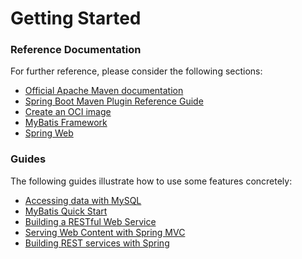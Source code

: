 # Getting Started

### Reference Documentation

For further reference, please consider the following sections:

* [Official Apache Maven documentation](https://maven.apache.org/guides/index.html)
* [Spring Boot Maven Plugin Reference Guide](https://docs.spring.io/spring-boot/docs/2.6.1/maven-plugin/reference/html/)
* [Create an OCI image](https://docs.spring.io/spring-boot/docs/2.6.1/maven-plugin/reference/html/#build-image)
* [MyBatis Framework](https://mybatis.org/spring-boot-starter/mybatis-spring-boot-autoconfigure/)
* [Spring Web](https://docs.spring.io/spring-boot/docs/2.6.1/reference/htmlsingle/#boot-features-developing-web-applications)

### Guides

The following guides illustrate how to use some features concretely:

* [Accessing data with MySQL](https://spring.io/guides/gs/accessing-data-mysql/)
* [MyBatis Quick Start](https://github.com/mybatis/spring-boot-starter/wiki/Quick-Start)
* [Building a RESTful Web Service](https://spring.io/guides/gs/rest-service/)
* [Serving Web Content with Spring MVC](https://spring.io/guides/gs/serving-web-content/)
* [Building REST services with Spring](https://spring.io/guides/tutorials/bookmarks/)

